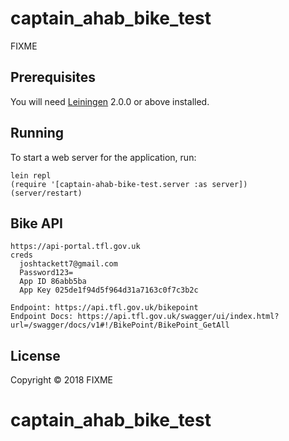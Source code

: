 # captain_ahab_bike_test

FIXME

## Prerequisites

You will need [Leiningen][] 2.0.0 or above installed.

[leiningen]: https://github.com/technomancy/leiningen

## Running

To start a web server for the application, run:

    lein repl
    (require '[captain-ahab-bike-test.server :as server])
    (server/restart)

## Bike API
    https://api-portal.tfl.gov.uk
    creds
      joshtackett7@gmail.com
      Password123=
      App ID 86abb5ba
      App Key 025de1f94d5f964d31a7163c0f7c3b2c

    Endpoint: https://api.tfl.gov.uk/bikepoint
    Endpoint Docs: https://api.tfl.gov.uk/swagger/ui/index.html?url=/swagger/docs/v1#!/BikePoint/BikePoint_GetAll

## License

Copyright © 2018 FIXME
# captain_ahab_bike_test
